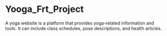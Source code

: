 # Yooga_Frt_Project
A yoga website is a platform that provides yoga-related information and tools. It can include class schedules, pose descriptions, and health articles.

